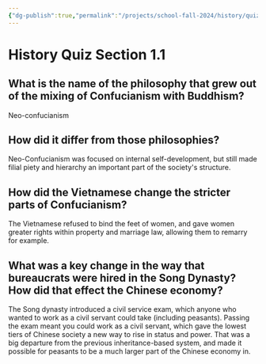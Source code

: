 ```yaml
---
{"dg-publish":true,"permalink":"/projects/school-fall-2024/history/quiz-2024-09-16/","tags":["gardenEntry"]}
---
```




# History Quiz Section 1.1

## What is the name of the philosophy that grew out of the mixing of Confucianism with Buddhism?

Neo-confucianism

## How did it differ from those philosophies?

Neo-Confucianism was focused on internal self-development, but still made filial piety and hierarchy an important part of the society's structure.

## How did the Vietnamese change the stricter parts of Confucianism?

The Vietnamese refused to bind the feet of women, and gave women greater rights within property and marriage law, allowing them to remarry for example.

## What was a key change in the way that bureaucrats were hired in the Song Dynasty? How did that effect the Chinese economy?

The Song dynasty introduced a civil service exam, which anyone who wanted to work as a civil servant could take (including peasants). Passing the exam meant you could work as a civil servant, which gave the lowest tiers of Chinese society a new way to rise in status and power. That was a big departure from the previous inheritance-based system, and made it possible for peasants to be a much larger part of the Chinese economy in.